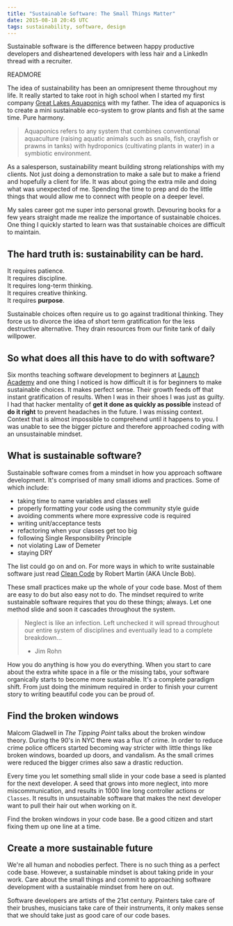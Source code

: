 ```yaml
---
title: "Sustainable Software: The Small Things Matter"
date: 2015-08-18 20:45 UTC
tags: sustainability, software, design
---
```


Sustainable software is the difference between happy productive developers and
disheartened developers with less hair and a LinkedIn thread with a recruiter.

READMORE

The idea of sustainability has been an omnipresent theme throughout my life.  It
really started to take root in high school when I started my first
company [Great Lakes Aquaponics](http://www.greatlakesaquaponics.com) with my
father.  The idea of aquaponics is to create a mini sustainable
eco-system to grow plants and fish at the same time.  Pure harmony.  

> Aquaponics refers to any system that combines conventional aquaculture 
> (raising aquatic animals such as snails, fish, 
> crayfish or prawns in tanks) with hydroponics (cultivating plants in water) 
> in a symbiotic environment.

As a salesperson, sustainability meant building strong
relationships with my clients.  Not just doing a demonstration to make a sale
but to make a friend and hopefully a client for life.  It was about going the
extra mile and doing what was unexpected of me.  Spending the time to prep and
do the little things that would allow me to connect with people on a deeper
level.

My sales career got me super into personal growth.  Devouring books for a few
years straight made me realize the importance of sustainable choices.  One thing I 
quickly started to learn was that sustainable choices are difficult to maintain.

## The hard truth is: sustainability can be hard.  

It requires patience.  
It requires discipline.  
It requires long-term thinking.  
It requires creative thinking.  
It requires **purpose**.

Sustainable choices often require us to go against traditional thinking.  They
force us to divorce the idea of short term gratification for the less
destructive alternative.  They drain resources from our finite tank of daily
willpower.  

## So what does all this have to do with software?
Six months teaching software development to beginners at [Launch
Academy](https://www.launchacademy.com/) and one thing I noticed is how
difficult it is for beginners to make sustainable choices.  It makes perfect
sense.  Their growth feeds off that instant gratification of results.  When I
was in their shoes I was just as guilty.  I had that hacker mentality of 
**get it done as quickly as possible** instead of **do it right**
to prevent headaches in the future.  I was missing context.  Context that is
almost impossible to comprehend until it happens to you.  I was unable to see
the bigger picture and therefore approached coding with an unsustainable mindset.

## What is sustainable software?
Sustainable software comes from a mindset in how you approach software
development.  It's comprised of many small idioms and practices.  Some of which
include:

*  taking time to name variables and classes well  
*  properly formatting your code using the community style guide  
*  avoiding comments where more expressive code is required  
*  writing unit/acceptance tests  
*  refactoring when your classes get too big  
*  following Single Responsibility Principle  
*  not violating Law of Demeter  
*  staying DRY  

The list could go on and on.  For more ways in which to write sustainable
software just read [Clean Code](http://www.amazon.com/Clean-Code-Handbook-Software-Craftsmanship/dp/0132350882)
by Robert Martin (AKA Uncle Bob).  

These small practices make up the whole of your code base.  Most of them are easy to
do but also easy not to do.  The mindset required to write sustainable software
requires that you do these things; always.  Let one method slide and soon it cascades
throughout the system.  

> Neglect is like an infection. Left 
> unchecked it will spread throughout our 
> entire system of disciplines and eventually lead to a complete breakdown...
>  - Jim Rohn

How you do anything is how you do everything.  When you start to care about the
extra white space in a file or the missing tabs, your software organically starts
to become more sustainable.  It's a complete paradigm shift.  From just doing the
minimum required in order to finish your current story to writing beautiful
code you can be proud of.

## Find the broken windows
Malcom Gladwell in _The Tipping Point_ talks about the broken window theory.
During the 90's in NYC there was a flux of crime.  In order to reduce crime
police officers started becoming way stricter with little things like broken
windows, boarded up doors, and vandalism.  As the small crimes were reduced the
bigger crimes also saw a drastic reduction.  

Every time you let something small slide in your code base a seed is planted for
the next developer.  A seed that grows into more neglect, into more
miscommunication, and results in 1000 line long controller actions or `Classes`.
It results in unsustainable software that makes the next developer want to pull
their hair out when working on it.

Find the broken windows in your code base.  Be a good citizen and start fixing
them up one line at a time.

## Create a more sustainable future
We're all human and nobodies perfect.  There is no such thing as a perfect code
base.  However, a sustainable mindset is about taking pride in your work.  Care
about the small things and commit to approaching software development with a sustainable mindset from here on out.

Software developers are artists of the 21st century.  Painters take care of
their brushes, musicians take care of their instruments, it only makes sense
that we should take just as good care of our code bases.  

